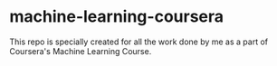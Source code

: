 machine-learning-coursera
=========================

This repo is specially created for all the work done by me as a part of Coursera's Machine Learning Course.
